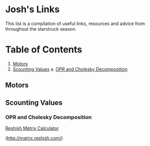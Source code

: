 # Josh's Links

This list is a compilation of useful links, resources and advice from throughout the starstruck season.

# Table of Contents
1. [Motors](#Motors)
2. [Scounting Values](#Scounting-Values)
  a. [OPR and Cholesky Decomposition](#OPR-and-Cholesky-Decomposition)


## Motors <a name="Motors"></a>


## Scounting Values <a name="Scounting-Values"></a>


### OPR and Cholesky Decomposition <a name="OPR-and-Cholesky-Decomposition"></a>

[Reshish Matrix Calculator](http://matrix.reshish.com/)

(http://matrix.reshish.com/)
